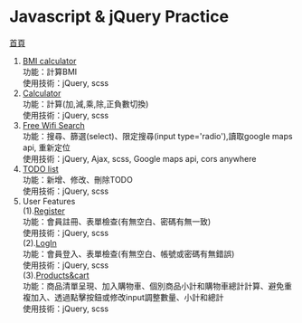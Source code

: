 # Javascript & jQuery Practice
[首頁](https://henry4682.github.io/Javascript-practice/)
1. [BMI calculator](https://henry4682.github.io/Javascript-practice/BMI_calculator/) <br/>
   功能：計算BMI <br/>
   使用技術：jQuery, scss
2. [Calculator](https://henry4682.github.io/Javascript-practice/Calculator/) <br/>
   功能：計算(加,減,乘,除,正負數切換) <br/>
   使用技術：jQuery, scss
3. [Free Wifi Search](https://henry4682.github.io/Javascript-practice/Free_Wifi_Search/) <br/>
   功能：搜尋、篩選(select)、限定搜尋(input type='radio'),讀取google maps api, 重新定位 <br/>
   使用技術：jQuery, Ajax, scss, Google maps api, cors anywhere
4. [TODO list](https://henry4682.github.io/Javascript-practice/TODO_List/) <br/>
   功能：新增、修改、刪除TODO <br/>
   使用技術：jQuery, scss
5. User Features <br/>
   (1).[Register](https://henry4682.github.io/Javascript-practice/User/Register/)  <br/>
   功能：會員註冊、表單檢查(有無空白、密碼有無一致) <br/>
   使用技術：jQuery, scss <br/>
   (2).[LogIn](https://henry4682.github.io/Javascript-practice/User/LogIn/)  <br/>
   功能：會員登入、表單檢查(有無空白、帳號或密碼有無錯誤) <br/>
   使用技術：jQuery, scss <br/>
   (3).[Products&cart](https://henry4682.github.io/Javascript-practice/User/Products&cart/) <br/>
   功能：商品清單呈現、加入購物車、個別商品小計和購物車總計計算、避免重複加入、透過點擊按鈕或修改input調整數量、小計和總計<br/>
   使用技術：jQuery, scss
